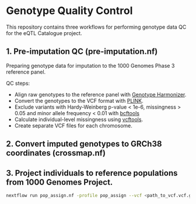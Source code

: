# Genotype Quality Control
This repository contains three workflows for performing genotype data QC for the eQTL Catalogue project. 

## 1. Pre-imputation QC (pre-imputation.nf)
Preparing genotype data for imputation to the 1000 Genomes Phase 3 reference panel.

QC steps:
- Align raw genotypes to the reference panel with [Genotype Harmonizer](https://github.com/molgenis/systemsgenetics/wiki/Genotype-Harmonizer).
- Convert the genotypes to the VCF format with [PLINK](https://www.cog-genomics.org/plink/1.9/). 
- Exclude variants with Hardy-Weinberg p-value < 1e-6, missingness > 0.05 and minor allele frequency < 0.01 with [bcftools](https://samtools.github.io/bcftools/)
- Calculate individual-level missingness using [vcftools](https://vcftools.github.io/perl_module.html).
- Create separate VCF files for each chromosome.

## 2. Convert imputed genotypes to GRCh38 coordinates (crossmap.nf)

## 3. Project individuals to reference populations from 1000 Genomes Project.

```bash
nextflow run pop_assign.nf -profile pop_assign --vcf <path_to_vcf.vcf.gz> --data_name <study_name>
```


